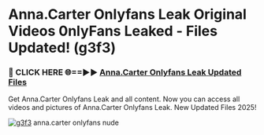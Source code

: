 # Anna.Carter Onlyfans Leak Original Videos 0nlyFans Leaked - Files Updated! (g3f3)

<h3>🔴 CLICK HERE 🌐==►► <a href="https://tinyurl.com/2jnfzry5" rel="nofollow">Anna.Carter Onlyfans Leak Updated Files</a></h3>

Get Anna.Carter Onlyfans Leak and all content. Now you can access all videos and pictures of Anna.Carter Onlyfans Leak. New Updated Files 2025!

[![g3f3](https://i.imgur.com/GyGTBgg.gif)](https://tinyurl.com/2jnfzry5)
anna.carter onlyfans nude